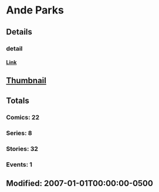 # Ande  Parks 
## Details
### detail
#### [Link](http://marvel.com/comics/creators/870/ande_parks?utm_campaign=apiRef&utm_source=225578a89fc76f3d20fbffda5d17a88d)
## [Thumbnail](http://i.annihil.us/u/prod/marvel/i/mg/f/30/4bc361b8ded2f.jpg)
## Totals
### Comics: 22
### Series: 8
### Stories: 32
### Events: 1
## Modified: 2007-01-01T00:00:00-0500
